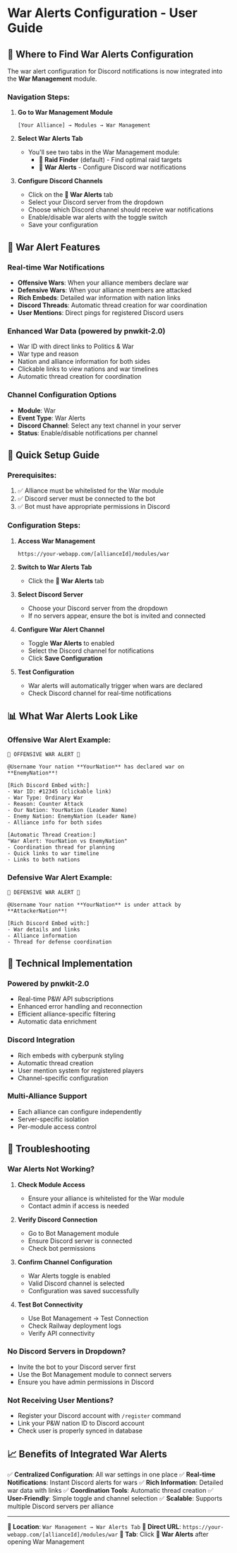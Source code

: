 # War Alerts Configuration - User Guide

## 🎯 Where to Find War Alerts Configuration

The war alert configuration for Discord notifications is now integrated into the **War Management** module.

### Navigation Steps:

1. **Go to War Management Module**
   ```
   [Your Alliance] → Modules → War Management
   ```

2. **Select War Alerts Tab**
   - You'll see two tabs in the War Management module:
     - 🎯 **Raid Finder** (default) - Find optimal raid targets
     - 🔔 **War Alerts** - Configure Discord war notifications

3. **Configure Discord Channels**
   - Click on the **🔔 War Alerts** tab
   - Select your Discord server from the dropdown
   - Choose which Discord channel should receive war notifications
   - Enable/disable war alerts with the toggle switch
   - Save your configuration

## 🔔 War Alert Features

### **Real-time War Notifications**
- **Offensive Wars**: When your alliance members declare war
- **Defensive Wars**: When your alliance members are attacked
- **Rich Embeds**: Detailed war information with nation links
- **Discord Threads**: Automatic thread creation for war coordination
- **User Mentions**: Direct pings for registered Discord users

### **Enhanced War Data (powered by pnwkit-2.0)**
- War ID with direct links to Politics & War
- War type and reason
- Nation and alliance information for both sides
- Clickable links to view nations and war timelines
- Automatic thread creation for coordination

### **Channel Configuration Options**
- **Module**: War
- **Event Type**: War Alerts
- **Discord Channel**: Select any text channel in your server
- **Status**: Enable/disable notifications per channel

## 🚀 Quick Setup Guide

### Prerequisites:
1. ✅ Alliance must be whitelisted for the War module
2. ✅ Discord server must be connected to the bot
3. ✅ Bot must have appropriate permissions in Discord

### Configuration Steps:

1. **Access War Management**
   ```
   https://your-webapp.com/[allianceId]/modules/war
   ```

2. **Switch to War Alerts Tab**
   - Click the **🔔 War Alerts** tab

3. **Select Discord Server**
   - Choose your Discord server from the dropdown
   - If no servers appear, ensure the bot is invited and connected

4. **Configure War Alert Channel**
   - Toggle **War Alerts** to enabled
   - Select the Discord channel for notifications
   - Click **Save Configuration**

5. **Test Configuration**
   - War alerts will automatically trigger when wars are declared
   - Check Discord channel for real-time notifications

## 📊 What War Alerts Look Like

### **Offensive War Alert Example:**
```
🚨 OFFENSIVE WAR ALERT 🚨

@Username Your nation **YourNation** has declared war on **EnemyNation**!

[Rich Discord Embed with:]
- War ID: #12345 (clickable link)
- War Type: Ordinary War
- Reason: Counter Attack
- Our Nation: YourNation (Leader Name)
- Enemy Nation: EnemyNation (Leader Name)
- Alliance info for both sides

[Automatic Thread Creation:]
"War Alert: YourNation vs EnemyNation"
- Coordination thread for planning
- Quick links to war timeline
- Links to both nations
```

### **Defensive War Alert Example:**
```
🚨 DEFENSIVE WAR ALERT 🚨

@Username Your nation **YourNation** is under attack by **AttackerNation**!

[Rich Discord Embed with:]
- War details and links
- Alliance information
- Thread for defense coordination
```

## 🔧 Technical Implementation

### **Powered by pnwkit-2.0**
- Real-time P&W API subscriptions
- Enhanced error handling and reconnection
- Efficient alliance-specific filtering
- Automatic data enrichment

### **Discord Integration**
- Rich embeds with cyberpunk styling
- Automatic thread creation
- User mention system for registered players
- Channel-specific configuration

### **Multi-Alliance Support**
- Each alliance can configure independently
- Server-specific isolation
- Per-module access control

## 🛟 Troubleshooting

### **War Alerts Not Working?**

1. **Check Module Access**
   - Ensure your alliance is whitelisted for the War module
   - Contact admin if access is needed

2. **Verify Discord Connection**
   - Go to Bot Management module
   - Ensure Discord server is connected
   - Check bot permissions

3. **Confirm Channel Configuration**
   - War Alerts toggle is enabled
   - Valid Discord channel is selected
   - Configuration was saved successfully

4. **Test Bot Connectivity**
   - Use Bot Management → Test Connection
   - Check Railway deployment logs
   - Verify API connectivity

### **No Discord Servers in Dropdown?**
- Invite the bot to your Discord server first
- Use the Bot Management module to connect servers
- Ensure you have admin permissions in Discord

### **Not Receiving User Mentions?**
- Register your Discord account with `/register` command
- Link your P&W nation ID to Discord account
- Check user is properly synced in database

## 📈 Benefits of Integrated War Alerts

✅ **Centralized Configuration**: All war settings in one place
✅ **Real-time Notifications**: Instant Discord alerts for wars
✅ **Rich Information**: Detailed war data with links
✅ **Coordination Tools**: Automatic thread creation
✅ **User-Friendly**: Simple toggle and channel selection
✅ **Scalable**: Supports multiple Discord servers per alliance

---

**📍 Location**: `War Management → War Alerts Tab`
**🔗 Direct URL**: `https://your-webapp.com/[allianceId]/modules/war`
**🎯 Tab**: Click **🔔 War Alerts** after opening War Management